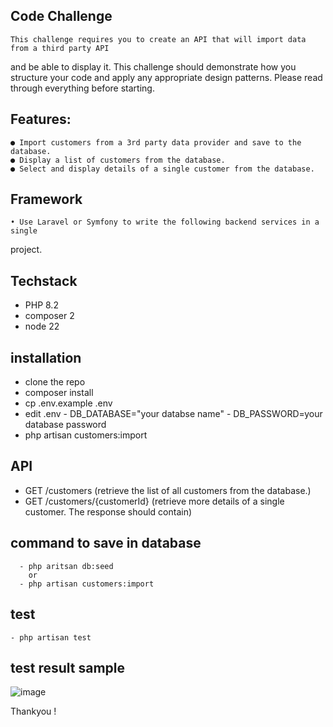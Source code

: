 ## Code Challenge
    This challenge requires you to create an API that will import data from a third party API
and be able to display it. This challenge should demonstrate how you structure your
code and apply any appropriate design patterns. Please read through everything before
starting.

## Features:
    ● Import customers from a 3rd party data provider and save to the database.
    ● Display a list of customers from the database.
    ● Select and display details of a single customer from the database.

## Framework
    • Use Laravel or Symfony to write the following backend services in a single
project.

## Techstack
 - PHP 8.2
 - composer 2
 - node 22


## installation
 - clone the repo
 - composer install
 - cp .env.example .env
 - edit .env
       - DB_DATABASE="your databse name"
       - DB_PASSWORD=your database password
 -  php artisan customers:import

 ## API
   - GET /customers (retrieve the list of all customers from the database.)
   - GET /customers/{customerId}  (retrieve more details of a single customer.
The response should contain)

## command to save in database 
      - php aritsan db:seed
        or
      - php artisan customers:import

## test
    - php artisan test

## test result sample
![image](https://github.com/user-attachments/assets/587e2365-e767-44c6-8316-44d5597ae77d)

Thankyou !
